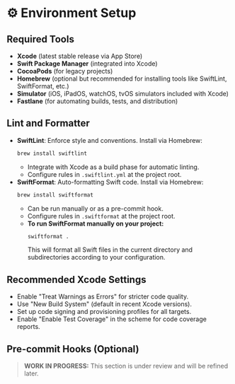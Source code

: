 # ⚙️ Environment Setup

## Required Tools
- **Xcode** (latest stable release via App Store)
- **Swift Package Manager** (integrated into Xcode)
- **CocoaPods** (for legacy projects)
- **Homebrew** (optional but recommended for installing tools like SwiftLint, SwiftFormat, etc.)
- **Simulator** (iOS, iPadOS, watchOS, tvOS simulators included with Xcode)
- **Fastlane** (for automating builds, tests, and distribution)


## Lint and Formatter
- **SwiftLint**: Enforce style and conventions. Install via Homebrew:
  ```sh
  brew install swiftlint
  ```
  - Integrate with Xcode as a build phase for automatic linting.
  - Configure rules in `.swiftlint.yml` at the project root.
- **SwiftFormat**: Auto-formatting Swift code. Install via Homebrew:
  ```sh
  brew install swiftformat
  ```
  - Can be run manually or as a pre-commit hook.
  - Configure rules in `.swiftformat` at the project root.
  - **To run SwiftFormat manually on your project:**
    ```sh
    swiftformat .
    ```
    This will format all Swift files in the current directory and subdirectories according to your configuration.

## Recommended Xcode Settings
- Enable "Treat Warnings as Errors" for stricter code quality.
- Use "New Build System" (default in recent Xcode versions).
- Set up code signing and provisioning profiles for all targets.
- Enable "Enable Test Coverage" in the scheme for code coverage reports.

## Pre-commit Hooks (Optional)
> **WORK IN PROGRESS:** This section is under review and will be refined later.
